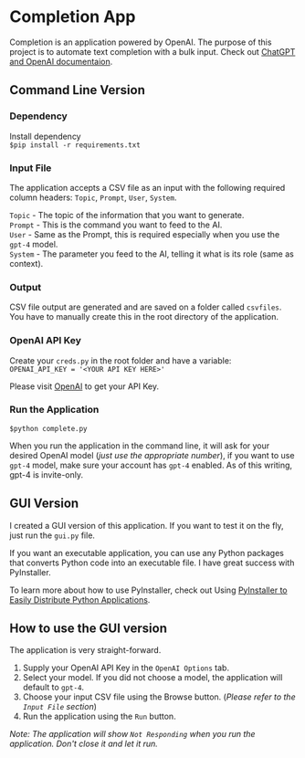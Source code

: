 # Completion App

Completion is an application powered by OpenAI. The purpose of this project is to automate text completion with a bulk input. Check out [ChatGPT and OpenAI documentaion](https://platform.openai.com/docs/introduction).

## Command Line Version

### Dependency
Install dependency  
`$pip install -r requirements.txt`

### Input File
The application accepts a CSV file as an input with the following required column headers: `Topic`, `Prompt`, `User`, `System`.

`Topic` - The topic of the information that you want to generate.  
`Prompt` - This is the command you want to feed to the AI.  
`User` - Same as the Prompt, this is required especially when you use the `gpt-4` model.  
`System` - The parameter you feed to the AI, telling it what is its role (same as context).

### Output
CSV file output are generated and are saved on a folder called `csvfiles`. You have to manually create this in the root directory of the application.

### OpenAI API Key

Create your `creds.py` in the root folder and have a variable:  
`OPENAI_API_KEY = '<YOUR API KEY HERE>'`  

Please visit [OpenAI](https://platform.openai.com/) to get your API Key.

### Run the Application
`$python complete.py`  

When you run the application in the command line, it will ask for your desired OpenAI model (_just use the appropriate number_), if you want to use `gpt-4` model, make sure your account has `gpt-4` enabled. As of this writing, gpt-4 is invite-only.

## GUI Version
I created a GUI version of this application. If you want to test it on the fly, just run the `gui.py` file.  

If you want an executable application, you can use any Python packages that converts Python code into an executable file. I have great success with PyInstaller.  

To learn more about how to use PyInstaller, check out Using [PyInstaller to Easily Distribute Python Applications](https://realpython.com/pyinstaller-python/).

## How to use the GUI version

The application is very straight-forward.  

1. Supply your OpenAI API Key in the `OpenAI Options` tab.
2. Select your model. If you did not choose a model, the application will default to `gpt-4`.
3. Choose your input CSV file using the Browse button. (_Please refer to the `Input File` section_)
4. Run the application using the `Run` button.

_Note: The application will show `Not Responding` when you run the application. Don't close it and let it run._
